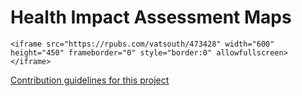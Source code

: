 # Health Impact Assessment Maps

```
<iframe src="https://rpubs.com/vatsouth/473428" width="600" height="450" frameborder="0" style="border:0" allowfullscreen></iframe>

```
[Contribution guidelines for this project](docs/)
